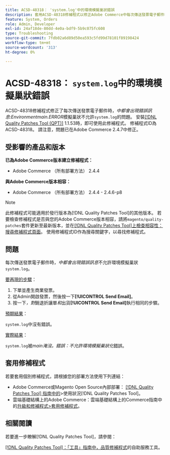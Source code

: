 ```yaml
---
title: ACSD-48318： 'system.log'中的環境模擬巢狀錯誤
description: 套用ACSD-48318修補程式以修正Adobe Commerce中每次傳送發票電子郵件時出現錯誤訊息*main.ERROR：不允許環境模擬巢狀結構*的問題。
feature: System, Orders
role: Admin, Developer
exl-id: 24af18de-80dd-4e0a-bdf9-5b9c075fc608
type: Troubleshooting
source-git-commit: 7fdb02a6d89d50ea593c5fd99d78101f89198424
workflow-type: tm+mt
source-wordcount: '313'
ht-degree: 0%

---
```


# ACSD-48318： `system.log`中的環境模擬巢狀錯誤

ACSD-48318修補程式修正了每次傳送發票電子郵件時，*中都會出現錯誤訊息:Environmentmain.ERROR*&#x200B;模擬巢狀不允許`system.log`的問題。 安裝[[!DNL Quality Patches Tool (QPT)]](/help/tools/quality-patches-tool/quality-patches-tool-to-self-serve-quality-patches.md) 1.1.53時，即可使用此修補程式。 修補程式ID為ACSD-48318。 請注意，問題已在Adobe Commerce 2.4.7中修正。

## 受影響的產品和版本

**已為Adobe Commerce版本建立修補程式：**

* Adobe Commerce （所有部署方法） 2.4.4

**與Adobe Commerce版本相容：**

* Adobe Commerce （所有部署方法） 2.4.4 - 2.4.6-p8

>[!NOTE]
>
>此修補程式可能適用於發行版本為[!DNL Quality Patches Tool]的其他版本。 若要檢查修補程式是否與您的Adobe Commerce版本相容，請將`magento/quality-patches`套件更新至最新版本，並在[[!DNL Quality Patches Tool]上檢查相容性：搜尋修補程式頁面](https://experienceleague.adobe.com/tools/commerce-quality-patches/index.html)。 使用修補程式ID作為搜尋關鍵字，以尋找修補程式。

## 問題

每次傳送發票電子郵件時，*中都會出現錯誤訊息*&#x200B;不允許環境模擬巢狀`system.log`。

<u>要再現的步驟</u>：

1. 下單並產生商業發票。
1. 從Admin開啟發票，然後按一下&#x200B;**[!UICONTROL Send Email]**。
1. 按一下&#x200B;*，對*&#x200B;銷退折讓單&#x200B;*和*&#x200B;出貨&#x200B;**[!UICONTROL Send Email]**&#x200B;執行相同的步驟。

<u>預期結果</u>：

`system.log`中沒有錯誤。

<u>實際結果</u>：

`system.log`被&#x200B;*main淹沒。錯誤：不允許環境模擬巢狀化*&#x200B;錯誤。

## 套用修補程式

若要套用個別修補程式，請根據您的部署方法使用下列連結：

* Adobe Commerce或Magento Open Source內部部署： [[!DNL Quality Patches Tool] 指南中的](/help/tools/quality-patches-tool/usage.md)>使用狀況[!DNL Quality Patches Tool]。
* 雲端基礎結構上的Adobe Commerce：雲端基礎結構上的Commerce指南中的[升級和修補程式>套用修補程式](https://experienceleague.adobe.com/docs/commerce-cloud-service/user-guide/develop/upgrade/apply-patches.html)。

## 相關閱讀

若要進一步瞭解[!DNL Quality Patches Tool]，請參閱：

[[!DNL Quality Patches Tool]：「工具」指南中，品質修補程式](/help/tools/quality-patches-tool/quality-patches-tool-to-self-serve-quality-patches.md)的自助服務工具。
